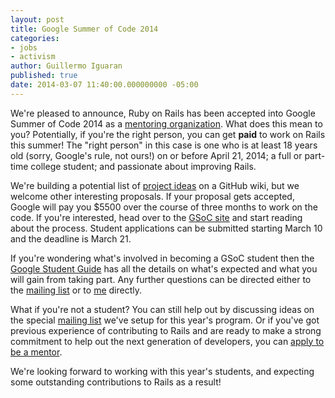 ```yaml
---
layout: post
title: Google Summer of Code 2014
categories:
- jobs
- activism
author: Guillermo Iguaran
published: true
date: 2014-03-07 11:40:00.000000000 -05:00
---
```

We're pleased to announce, Ruby on Rails has been accepted into Google Summer of Code 2014 as a [mentoring organization]. What does this mean to you? Potentially, if you're the right person, you can get **paid** to work on Rails this summer! The "right person" in this case is one who is at least 18 years old (sorry, Google's rule, not ours!) on or before April 21, 2014; a full or part-time college student; and passionate about improving Rails.

We're building a potential list of [project ideas] on a GitHub wiki, but we welcome other interesting proposals. If your proposal gets accepted, Google will pay you $5500 over the course of three months to work on the code. If you're interested, head over to the [GSoC site] and start reading about the process. Student applications can be submitted starting March 10 and the deadline is March 21.

If you're wondering what's involved in becoming a GSoC student then the [Google Student Guide] has all the details on what's expected and what you will gain from taking part. Any further questions can be directed either to the [mailing list] or to [me] directly.

What if you're not a student? You can still help out by discussing ideas on the special [mailing list] we've setup for this year's program. Or if you've got previous experience of contributing to Rails and are ready to make a strong commitment to help out the next generation of developers, you can [apply to be a mentor].

We're looking forward to working with this year's students, and expecting some outstanding contributions to Rails as a result!

[mentoring organization]: http://www.google-melange.com/gsoc/accepted_orgs/google/gsoc2014
[project ideas]: https://github.com/rails/gsoc2014/wiki/Ideas
[GSoc site]: http://www.google-melange.com/gsoc/homepage/google/gsoc2014
[mailing list]: https://groups.google.com/d/forum/rubyonrails-gsoc
[apply to be a mentor]: http://www.google-melange.com/gsoc/accepted_orgs/google/gsoc2014
[me]: mailto:guilleiguaran@gmail.com
[Google Student Guide]: http://en.flossmanuals.net/GSoCStudentGuide/
